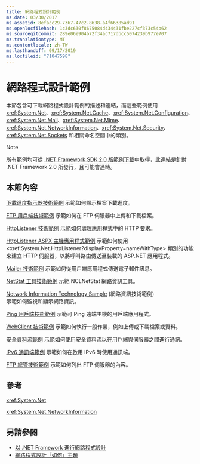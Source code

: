 ```yaml
---
title: 網路程式設計範例
ms.date: 03/30/2017
ms.assetid: 8efacc29-7367-47c2-8638-a4f66385ad91
ms.openlocfilehash: 1c3dc630f8675084d434431fbe227cf373c54b62
ms.sourcegitcommit: 289e06e904b72f34ac717dbcc5074239b977e707
ms.translationtype: MT
ms.contentlocale: zh-TW
ms.lasthandoff: 09/17/2019
ms.locfileid: "71047598"
---
```

# <a name="network-programming-samples"></a>網路程式設計範例
本節包含可下載網路程式設計範例的描述和連結，而這些範例使用 <xref:System.Net>、<xref:System.Net.Cache>、<xref:System.Net.Configuration>、<xref:System.Net.Mail>、<xref:System.Net.Mime>、<xref:System.Net.NetworkInformation>、<xref:System.Net.Security>、<xref:System.Net.Sockets> 和相關命名空間中的類別。 
  
> [!NOTE]
> 所有範例均可從 [.NET Framework SDK 2.0 版範例下載](https://www.microsoft.com/download/confirmation.aspx?id=22181)中取得，此連結是針對 .NET Framework 2.0 所發行，且可能會過時。

## <a name="in-this-section"></a>本節內容  
 [下載進度指示器技術範例](https://docs.microsoft.com/previous-versions/dotnet/netframework-3.0/t8w6294a(v=vs.85))  
 示範如何顯示檔案下載進度。  
  
 [FTP 用戶端技術範例](https://docs.microsoft.com/previous-versions/dotnet/netframework-3.0/b7810t5c(v=vs.85))  
 示範如何在 FTP 伺服器中上傳和下載檔案。  
  
 [HttpListener 技術範例](https://docs.microsoft.com/previous-versions/dotnet/netframework-3.0/y7cbb2y2(v=vs.85))  
 示範如何處理應用程式中的 HTTP 要求。  
 
 [HttpListener ASPX 主機應用程式範例](https://docs.microsoft.com/previous-versions/visualstudio/visual-studio-2008/dd767375(v%3dvs.90))   
 示範如何使用 <xref:System.Net.HttpListener?displayProperty=nameWithType> 類別的功能來建立 HTTP 伺服器，以將呼叫路由傳送至裝載的 ASP.NET 應用程式。
  
 [Mailer 技術範例](https://docs.microsoft.com/previous-versions/dotnet/netframework-3.0/whw7xbk2(v=vs.85))  
 示範如何從用戶端應用程式傳送電子郵件訊息。  
  
 [NetStat 工具技術範例](https://docs.microsoft.com/previous-versions/dotnet/netframework-3.0/ks32hs88(v=vs.85))  
 示範 NCLNetStat 網路資訊工具。  
  
 [Network Information Technology Sample](https://docs.microsoft.com/previous-versions/dotnet/netframework-3.0/2xatedhd(v=vs.85)) (網路資訊技術範例)  
 示範如何監視和顯示網路資訊。  
  
 [Ping 用戶端技術範例](https://docs.microsoft.com/previous-versions/dotnet/netframework-3.0/5253acs7(v=vs.85))  
 示範可 Ping 遠端主機的用戶端應用程式。  
  
 [WebClient 技術範例](https://docs.microsoft.com/previous-versions/dotnet/netframework-3.0/fxk992zc(v=vs.85))  
 示範如何執行一般作業，例如上傳或下載檔案或資料。  
  
 [安全資料流範例](https://docs.microsoft.com/previous-versions/dotnet/netframework-3.0/ms180980(v=vs.85))  
 示範如何使用安全資料流以在用戶端與伺服器之間進行通訊。  
  
 [IPv6 通訊端範例](https://docs.microsoft.com/previous-versions/dotnet/netframework-3.0/ms180981(v=vs.85))  
 示範如何在啟用 IPv6 時使用通訊端。  
  
 [FTP 總管技術範例](https://docs.microsoft.com/previous-versions/dotnet/netframework-3.0/ms233623(v=vs.85))  
 示範如何列出 FTP 伺服器的內容。  

## <a name="reference"></a>參考  
 <xref:System.Net>  
  
 <xref:System.Net.NetworkInformation>  
  
## <a name="see-also"></a>另請參閱

- [以 .NET Framework 進行網路程式設計](index.md)
- [網路程式設計「如何」主題](network-programming-how-to-topics.md)
